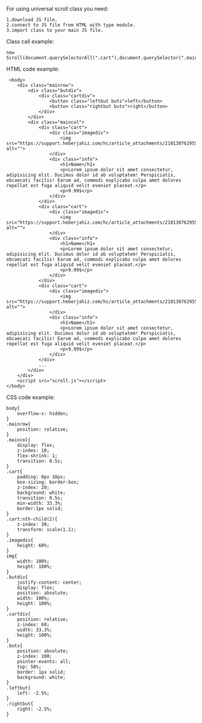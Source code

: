 For using universal scroll class you need:

    1.download JS file.
    2.connect to JS file from HTML with type module.
    3.import class to your main JS file.

Class call example:

    new Scroll(document.querySelectorAll(".cart"),document.querySelector(".maincol"),document.querySelector(".leftbut"),document.querySelector(".rightbut"));
    
HTML code example:

     <body>
        <div class="mainrow">
            <div class="butdiv">
                <div class="cartdiv">
                    <button class="leftbut buts">left</button>
                    <button class="rightbut buts">right</button>
                </div>
            </div>
            <div class="maincol">
                <div class="cart">
                    <div class="imagediv">
                        <img src="https://support.heberjahiz.com/hc/article_attachments/21013076295570" alt="">    
                    </div>
                    <div class="info">
                        <h1>Name</h1>             
                        <p>Lorem ipsum dolor sit amet consectetur, adipisicing elit. Ducimus dolor id ab voluptatem! Perspiciatis, obcaecati facilis! Earum ad, commodi explicabo culpa amet dolores repellat est fuga aliquid velit eveniet placeat.</p>
                        <p>9.99$</p>
                    </div>
                </div>
                <div class="cart">
                    <div class="imagediv">
                        <img src="https://support.heberjahiz.com/hc/article_attachments/21013076295570" alt="">    
                    </div>
                    <div class="info">
                        <h1>Name</h1>
                        <p>Lorem ipsum dolor sit amet consectetur, adipisicing elit. Ducimus dolor id ab voluptatem! Perspiciatis, obcaecati facilis! Earum ad, commodi explicabo culpa amet dolores repellat est fuga aliquid velit eveniet placeat.</p>
                        <p>9.99$</p>    
                    </div>
                </div>
                <div class="cart">
                    <div class="imagediv">
                        <img src="https://support.heberjahiz.com/hc/article_attachments/21013076295570" alt="">    
                    </div>
                    <div class="info">
                        <h1>Name</h1>
                        <p>Lorem ipsum dolor sit amet consectetur, adipisicing elit. Ducimus dolor id ab voluptatem! Perspiciatis, obcaecati facilis! Earum ad, commodi explicabo culpa amet dolores repellat est fuga aliquid velit eveniet placeat.</p>
                        <p>9.99$</p>
                    </div>
                </div>
                ...
            </div>
        </div>
        <script src="scroll.js"></script>
    </body>


CSS code example:

    body{
        overflow-x: hidden;
    }
    .mainrow{
        position: relative;
    }
    .maincol{
        display: flex;
        z-index: 10;
        flex-shrink: 1;
        transition: 0.5s;
    }
    .cart{
        padding: 0px 10px;
        box-sizing: border-box;
        z-index: 20;
        background: white;
        transition: 0.5s;
        min-width: 33.3%;
        border:1px solid;
    }
    .cart:nth-child(2){
        z-index: 30;
        transform: scale(1.1);
    }
    .imagediv{
        height: 60%;
    }
    img{
        width: 100%;
        height: 100%;
    }
    .butdiv{
        justify-content: center;
        display: flex;
        position: absolute;
        width: 100%;
        height: 100%;
    }
    .cartdiv{
        position: relative;
        z-index: 60;
        width: 33.3%;
        height: 100%;
    }
    .buts{
        position: absolute;
        z-index: 100;
        pointer-events: all;
        top: 50%;
        border: 1px solid;
        background: white;
    }
    .leftbut{
        left: -2.5%;
    }
    .rightbut{
        right: -2.5%;
    }
